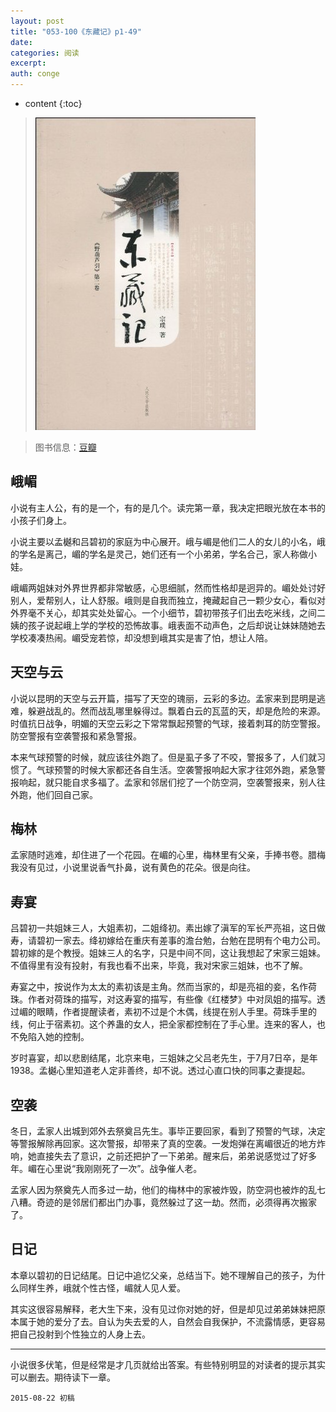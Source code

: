 ```yaml
---
layout: post
title: "053-100《东藏记》p1-49"
date:
categories: 阅读
excerpt:
auth: conge
---
```

* content
{:toc}

> ![东藏记](/assets/images/阅读/118382-e8b1e9b72b080a42.jpg)

> 图书信息：[豆瓣](http://book.douban.com/subject/1014374/)

## 峨嵋

小说有主人公，有的是一个，有的是几个。读完第一章，我决定把眼光放在本书的小孩子们身上。

小说主要以孟樾和吕碧初的家庭为中心展开。峨与嵋是他们二人的女儿的小名，峨的学名是离己，嵋的学名是灵己，她们还有一个小弟弟，学名合己，家人称做小娃。

峨嵋两姐妹对外界世界都非常敏感，心思细腻，然而性格却是迥异的。嵋处处讨好别人，爱帮别人，让人舒服。峨则是自我而独立，掩藏起自己一颗少女心，看似对外界毫不关心，却其实处处留心。一个小细节，碧初带孩子们出去吃米线，之间二姨的孩子说起峨上学的学校的恐怖故事。峨表面不动声色，之后却说让妹妹随她去学校凑凑热闹。嵋受宠若惊，却没想到峨其实是害了怕，想让人陪。

## 天空与云

小说以昆明的天空与云开篇，描写了天空的瑰丽，云彩的多边。孟家来到昆明是逃难，躲避战乱的。然而战乱哪里躲得过。飘着白云的瓦蓝的天，却是危险的来源。时值抗日战争，明媚的天空云彩之下常常飘起预警的气球，接着刺耳的防空警报。防空警报有空袭警报和紧急警报。

本来气球预警的时候，就应该往外跑了。但是虱子多了不咬，警报多了，人们就习惯了。气球预警的时候大家都还各自生活。空袭警报响起大家才往郊外跑，紧急警报响起，就只能自求多福了。孟家和邻居们挖了一个防空洞，空袭警报来，别人往外跑，他们回自己家。

## 梅林

孟家随时逃难，却住进了一个花园。在嵋的心里，梅林里有父亲，手捧书卷。腊梅我没有见过，小说里说香气扑鼻，说有黄色的花朵。很是向往。

## 寿宴

吕碧初一共姐妹三人，大姐素初，二姐绛初。素出嫁了滇军的军长严亮祖，这日做寿，请碧初一家去。绛初嫁给在重庆有差事的澹台勉，台勉在昆明有个电力公司。碧初嫁的是个教授。姐妹三人的名字，只是中间不同，这让我想起了宋家三姐妹。不值得里有没有投射，有我也看不出来，毕竟，我对宋家三姐妹，也不了解。

寿宴之中，按说作为太太的素初该是主角。然而当家的，却是亮祖的妾，名作荷珠。作者对荷珠的描写，对这寿宴的描写，有些像《红楼梦》中对凤姐的描写。透过嵋的眼睛，作者提醒读者，素初不过是个木偶，线提在别人手里。荷珠手里的线，何止于宿素初。这个养蛊的女人，把全家都控制在了手心里。连来的客人，也不免陷入她的控制。

岁时喜宴，却以悲剧结尾，北京来电，三姐妹之父吕老先生，于7月7日卒，是年1938。孟樾心里知道老人定非善终，却不说。透过心直口快的同事之妻提起。

## 空袭

冬日，孟家人出城到郊外去祭奠吕先生。事毕正要回家，看到了预警的气球，决定等警报解除再回家。这次警报，却带来了真的空袭。一发炮弹在离嵋很近的地方炸响，她直接失去了意识，之前还把护了一下弟弟。醒来后，弟弟说感觉过了好多年。嵋在心里说“我刚刚死了一次”。战争催人老。

孟家人因为祭奠先人而多过一劫，他们的梅林中的家被炸毁，防空洞也被炸的乱七八糟。奇迹的是邻居们都出门办事，竟然躲过了这一劫。然而，必须得再次搬家了。

## 日记

本章以碧初的日记结尾。日记中追忆父亲，总结当下。她不理解自己的孩子，为什么同样生养，峨就个性古怪，嵋就人见人爱。

其实这很容易解释，老大生下来，没有见过你对她的好，但是却见过弟弟妹妹把原本属于她的爱分了去。自认为失去爱的人，自然会自我保护，不流露情感，更容易把自己投射到个性独立的人身上去。

----

小说很多伏笔，但是经常是才几页就给出答案。有些特别明显的对读者的提示其实可以删去。期待读下一章。

```
2015-08-22 初稿
```

